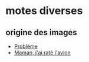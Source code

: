 # motes diverses

## origine des images

* [Problème](http://www.echecparadisfiscaux.ca/wp-content/uploads/2013/04/les-problemes.jpg)
* [Maman, j'ai raté l'avion](https://bobstechsite.com/wp-content/uploads/2013/12/d8a448abb3779dd23ea09d0d8ac2475b2aeb2687.jpg)
